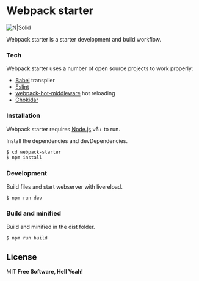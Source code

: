 # Webpack starter

![N|Solid](http://ryanchristiani.com/wp-content/uploads/2016/07/webpack-logo.png)

Webpack starter is a starter development and build workflow.

### Tech

Webpack starter uses a number of open source projects to work properly:

* [Babel] transpiler
* [Eslint]
* [webpack-hot-middleware] hot reloading
* [Chokidar]

### Installation

Webpack starter requires [Node.js](https://nodejs.org/) v6+ to run.

Install the dependencies and devDependencies.

```sh
$ cd webpack-starter
$ npm install
```

### Development
Build files and start webserver with livereload.

```sh
$ npm run dev
```

### Build and minified
Build and minified in the dist folder.

```sh
$ npm run build
```
License
----

MIT
**Free Software, Hell Yeah!**

[//]: # (These are reference links used in the body of this note and get stripped out when the markdown processor does its job. There is no need to format nicely because it shouldn't be seen. Thanks SO - http://stackoverflow.com/questions/4823468/store-comments-in-markdown-syntax)

   [Eslint]: <https://eslint.org/>
   [babel]: <https://babeljs.io/>
   [webpack-hot-middleware]: <https://github.com/glenjamin/webpack-hot-middleware>
   [Chokidar]: <https://github.com/paulmillr/chokidar>
